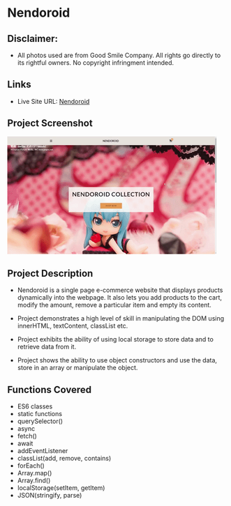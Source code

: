 # Nendoroid

## Disclaimer:

- All photos used are from Good Smile Company. All rights go directly to its rightful owners. No copyright infringment intended.

## Links
- Live Site URL: [Nendoroid](https://mikowesome.github.io/nendoroid/)

## Project Screenshot

![](images/nendoroid.gif)

## Project Description

- Nendoroid is a single page e-commerce website that displays products dynamically into the webpage. It also lets you add products to the cart, modify the amount, remove a particular item and empty its content.

- Project demonstrates a high level of skill in manipulating the DOM using innerHTML, textContent, classList etc.

- Project exhibits the ability of using local storage to store data and to retrieve data from it.  

- Project shows the ability to use object constructors and use the data, store in an array or manipulate the object.


## Functions Covered

- ES6 classes
- static functions
- querySelector()
- async
- fetch()
- await
- addEventListener
- classList(add, remove, contains)
- forEach()
- Array.map()
- Array.find()
- localStorage(setItem, getItem)
- JSON(stringify, parse)

